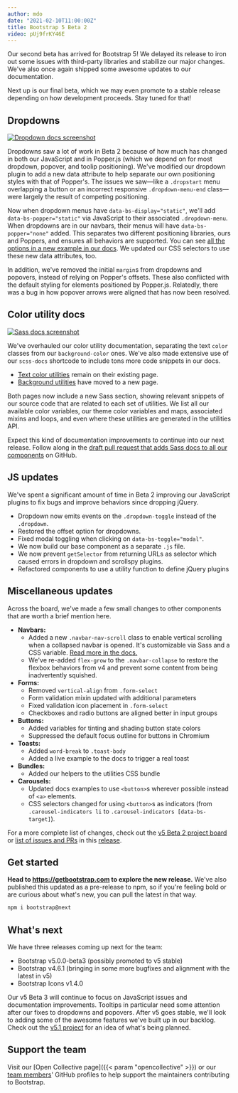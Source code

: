 ```yaml
---
author: mdo
date: "2021-02-10T11:00:00Z"
title: Bootstrap 5 Beta 2
video: pUj9frKY46E
---
```


Our second beta has arrived for Bootstrap 5! We delayed its release to iron out some issues with third-party libraries and stabilize our major changes. We've also once again shipped some awesome updates to our documentation.

Next up is our final beta, which we may even promote to a stable release depending on how development proceeds. Stay tuned for that!

## Dropdowns

[![Dropdown docs screenshot](/assets/img/2021/02/bootstrap-v5b2-dropdowns.png)](https://getbootstrap.com/docs/5.0/components/dropdowns/)

Dropdowns saw a lot of work in Beta 2 because of how much has changed in both our JavaScript and in Popper.js (which we depend on for most dropdown, popover, and toolip positioning). We've modified our dropdown plugin to add a new data attribute to help separate our own positioning styles with that of Popper's. The issues we saw—like a `.dropstart` menu overlapping a button or an incorrect responsive `.dropdown-menu-end` class—were largely the result of competing positioning.

Now when dropdown menus have `data-bs-display="static"`, we'll add `data-bs-popper="static"` via JavaScript to their associated `.dropdown-menu`. When dropdowns are in our navbars, their menus will have `data-bs-popper="none"` added. This separates two different positioning libraries, ours and Poppers, and ensures all behaviors are supported. You can see [all the options in a new example in our docs](https://getbootstrap.com/docs/5.0/components/dropdowns/#alignment-options). We updated our CSS selectors to use these new data attributes, too.

In addition, we've removed the initial `margin`s from dropdowns and popovers, instead of relying on Popper's offsets. These also conflicted with the default styling for elements positioned by Popper.js. Relatedly, there was a bug in how popover arrows were aligned that has now been resolved.

## Color utility docs

[![Sass docs screenshot](/assets/img/2021/02/bootstrap-v5b2-sass-docs.png)](https://getbootstrap.com/docs/5.0/utilities/colors/)

We've overhauled our color utility documentation, separating the text `color` classes from our `background-color` ones. We've also made extensive use of our `scss-docs` shortcode to include tons more code snippets in our docs.

- [Text color utilities](https://getbootstrap.com/docs/5.0/utilities/colors/) remain on their existing page.
- [Background utilities](https://getbootstrap.com/docs/5.0/utilities/background/) have moved to a new page.

Both pages now include a new Sass section, showing relevant snippets of our source code that are related to each set of utilities. We list all our available color variables, our theme color variables and maps, associated mixins and loops, and even where these utilities are generated in the utilities API.

Expect this kind of documentation improvements to continue into our next release. Follow along in the [draft pull request that adds Sass docs to all our components](https://github.com/twbs/bootstrap/pull/32747) on GitHub.

## JS updates

We've spent a significant amount of time in Beta 2 improving our JavaScript plugins to fix bugs and improve behaviors since dropping jQuery.

- Dropdown now emits events on the `.dropdown-toggle` instead of the `.dropdown`.
- Restored the offset option for dropdowns.
- Fixed modal toggling when clicking on `data-bs-toggle="modal"`.
- We now build our base component as a separate `.js` file.
- We now prevent `getSelector` from returning URLs as selector which caused errors in dropdown and scrollspy plugins.
- Refactored components to use a utility function to define jQuery plugins

## Miscellaneous updates

Across the board, we've made a few small changes to other components that are worth a brief mention here.

- **Navbars:**
  - Added a new `.navbar-nav-scroll` class to enable vertical scrolling when a collapsed navbar is opened. It's customizable via Sass and a CSS variable. [Read more in the docs.](https://getbootstrap.com/docs/5.0/components/navbar/#scrolling)
  - We've re-added `flex-grow` to the `.navbar-collapse` to restore the flexbox behaviors from v4 and prevent some content from being inadvertently squished.
- **Forms:**
  - Removed `vertical-align` from `.form-select`
  - Form validation mixin updated with additional parameters
  - Fixed validation icon placement in `.form-select`
  - Checkboxes and radio buttons are aligned better in input groups
- **Buttons:**
  - Added variables for tinting and shading button state colors
  - Suppressed the default focus outline for buttons in Chromium
- **Toasts:**
  - Added `word-break` to `.toast-body`
  - Added a live example to the docs to trigger a real toast
- **Bundles:**
  - Added our helpers to the utilities CSS bundle
- **Carousels:**
  - Updated docs examples to use `<button>`s wherever possible instead of `<a>` elements.
  - CSS selectors changed for using `<button>`s as indicators (from `.carousel-indicators li` to `.carousel-indicators [data-bs-target]`).

For a more complete list of changes, check out the [v5 Beta 2 project board](https://github.com/twbs/bootstrap/projects/33) or [list of issues and PRs](https://github.com/twbs/bootstrap/issues?q=is%3Aclosed+project%3Atwbs%2Fbootstrap%2F33) in this [release](https://github.com/twbs/bootstrap/releases/tag/v5.0.0-beta2).

## Get started

**Head to <https://getbootstrap.com> to explore the new release.** We've also published this updated as a pre-release to npm, so if you're feeling bold or are curious about what's new, you can pull the latest in that way.

```sh
npm i bootstrap@next
```

## What's next

We have three releases coming up next for the team:

- Bootstrap v5.0.0-beta3 (possibly promoted to v5 stable)
- Bootstrap v4.6.1 (bringing in some more bugfixes and alignment with the latest in v5)
- Bootstrap Icons v1.4.0

Our v5 Beta 3 will continue to focus on JavaScript issues and documentation improvements. Tooltips in particular need some attention after our fixes to dropdowns and popovers. After v5 goes stable, we'll look to adding some of the awesome features we've built up in our backlog. Check out the [v5.1 project](https://github.com/twbs/bootstrap/projects/31) for an idea of what's being planned.

## Support the team

Visit our [Open Collective page]({{< param "opencollective" >}}) or our [team members](https://github.com/orgs/twbs/people)' GitHub profiles to help support the maintainers contributing to Bootstrap.

